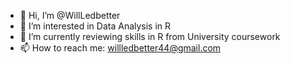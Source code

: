 - 👋 Hi, I’m @WillLedbetter
- 👀 I’m interested in Data Analysis in R
- 🌱 I’m currently reviewing skills in R from University coursework
- 📫 How to reach me: willledbetter44@gmail.com

<!---
WillLedbetter/WillLedbetter is a ✨ special ✨ repository because its `README.md` (this file) appears on your GitHub profile.
You can click the Preview link to take a look at your changes.
--->
